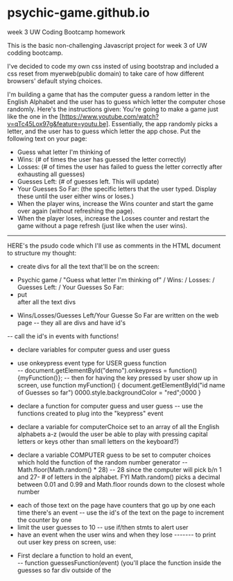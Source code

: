 # psychic-game.github.io
week 3 UW Coding Bootcamp homework

This is the basic non-challenging Javascript project for week 3 of UW codding bootcamp.

I've decided to code my own css insted of using bootstrap  and included a css reset from myerweb(public domain) to take care of how different browsers' default stying choices. 


I'm building a game that has the computer guess a random letter in the English Alphabet and the user has to guess which letter the computer chose randomly. 
Here's the instructions given:
You're going to make a game just like the one in the [https://www.youtube.com/watch?v=qTc45Lox97g&feature=youtu.be]. Essentially, the app randomly picks a letter, and the user has to guess which letter the app chose. Put the following text on your page:
- Guess what letter I'm thinking of
- Wins: (# of times the user has guessed the letter correctly)
- Losses: (# of times the user has failed to guess the letter correctly after exhausting all guesses)
- Guesses Left: (# of guesses left. This will update)
- Your Guesses So Far: (the specific letters that the user typed. Display these until the user either wins or loses.)
- When the player wins, increase the Wins counter and start the game over again (without refreshing the page).
- When the player loses, increase the Losses counter and restart the game without a page refresh (just like when the user wins).
-------------------------------------------------------
HERE's the psudo code which I'll use as comments in the HTML document to structure my thought:
* create divs for all the text that'll be on the screen:
- Psychic game / "Guess what letter I'm thinking of" / Wins: / Losses: / Guesses Left: / Your Guesses So Far:
- put <br> after all the text divs

* Wins/Losses/Guesses Left/Your Guesse So Far are written on the web page
 -- they all are divs and have id's 
 
 -- call the id's in events with functions!
 - declare variables for computer guess and user guess
 - use onkeypress event type for USER guess function  
 -- document.getElementById("demo").onkeypress = function() {myFunction()};
 -- then for having the key pressed by user show up in screen, use 
 function myFunction() {
  document.getElementById("id name of Guesses so far") 0000.style.backgroundColor = "red";0000
}

 - declare a function for computer guess and user guess
 -- use the functions created to plug into the "keypress" event
 - declare a variable for computerChoice set to an array of all the English alphabets a-z
 (would the user be able to play with pressing capital letters or keys other than small letters on the keyboard?)
 - declare a variable COMPUTER guess to be set to computer choices which hold the function of the random number generator -- Math.floor(Math.random() * 28) -- 28 since the computer will pick b/n 1 and 27- # of letters in the alphabet. FYI Math.random() picks a decimal between 0.01 and 0.99 and Math.floor rounds down to the closest whole number


* each of those text on the page have counters that go up by one each time there's an event
-- use the id's of the text on the page to increment the counter by one 
* limit the user guesses to 10
-- use if/then stmts to alert user 
* have an event when the user wins and when they lose 
------- to print out user key press on screen, use: 
- First declare a function to hold an event,  
-- function guessesFunction(event)
            (you'll place the function inside the guesses so far div outside of the <script> tag)
- and inside the function that holds an event, declare a variable to hold the event of a key press
- -- var x = event.key;
- also, inside the function that holds an event, access the HTML document, get element by id for the divs that hold the Guesses so far and use the .innerHTML property to display it
- 
 document.getElementById("id name for Wins/Losses").innerHTML= x
 

* When the player wins, increase the Wins counter and start the game over again (without refreshing the page).\
- use if stmt (w/o else) to increase by 1 [wins++] everytime computerGuess === userGuess
- declare a variable and initialize Wins to 0 to start with
- use a do/while loop to keep increasing the [Wins] counter by one while it's less than or equal to 10
do {
  wins++
}
while (userGuess === ComputerGuess);
* When the player loses, increase the Losses counter and restart the game without a page refresh
- use if stmt (w/o else) to increase by 1 [Loss++] everytime computerGuess !== userGuess
- declare a variable and initialize Loss to 0 to start with 
- use a do/while loop to keep increasing the [loss] counter by one while it's less than or equal to [<=] 10

- do the same getelementbyid for both wins/loss divs